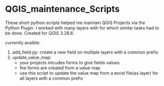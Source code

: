 # QGIS_maintenance_Scripts
These short python scripts helped me maintain QGIS Projects via the Python Plugin. I worked with many layers with for which similar tasks had to be done. Created for QGIS 3.28.6.

currently avaible:
1. add_field.py: create a new field on multiple layers with a common prefix
2. update_value_map: 
   - your projects inlcudes forms to give fields values
   - the forms are created from a value map
   - use this script to update the value map from a excel file(as layer) for all layers with a common prefix
